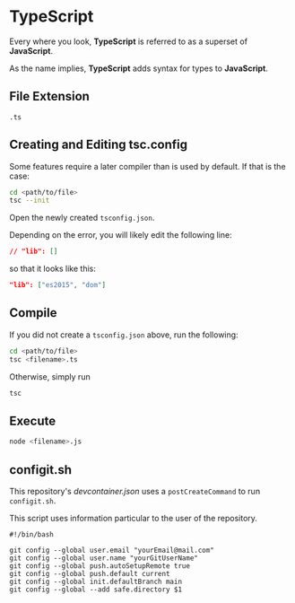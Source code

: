 # TypeScript

Every where you look, **TypeScript** is referred to as a superset of **JavaScript**.

As the name implies, **TypeScript** adds syntax for types to **JavaScript**.

## File Extension

`.ts`

## Creating and Editing tsc.config

Some features require a later compiler than is used by default. If that is the case:

```bash
cd <path/to/file>
tsc --init
```

Open the newly created `tsconfig.json`.

Depending on the error, you will likely edit the following line:

```json
// "lib": []
```

so that it looks like this:

```json
"lib": ["es2015", "dom"]
```

## Compile

If you did not create a `tsconfig.json` above, run the following:

```bash
cd <path/to/file>
tsc <filename>.ts 
```

Otherwise, simply run

```bash
tsc
```

## Execute

```bash
node <filename>.js 
```

## configit.sh

This repository's *devcontainer.json* uses a `postCreateCommand` to run `configit.sh`.

This script uses information particular to the user of the repository.

```shell
#!/bin/bash

git config --global user.email "yourEmail@mail.com"
git config --global user.name "yourGitUserName"
git config --global push.autoSetupRemote true
git config --global push.default current
git config --global init.defaultBranch main
git config --global --add safe.directory $1
```
